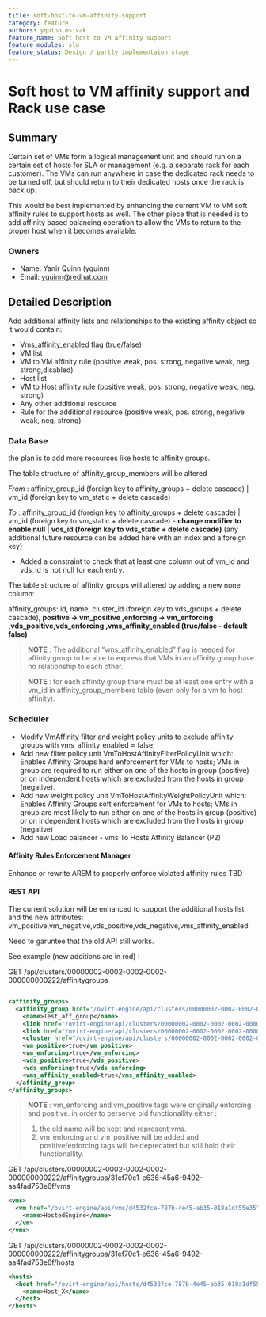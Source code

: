 ```yaml
---
title: soft-host-to-vm-affinity-support
category: feature
authors: yquinn,msivak
feature_name: Soft host to VM affinity support
feature_modules: sla
feature_status: Design / partly implementaion stage
---
```


# Soft host to VM affinity support and Rack use case

## Summary
Certain set of VMs form a logical management unit and should run on a certain set of hosts for SLA or management (e.g. a separate rack for each customer). The VMs can run anywhere in case the dedicated rack needs to be turned off, but should return to their dedicated hosts once the rack is back up.

This would be best implemented by enhancing the current VM to VM soft affinity rules to support hosts as well. The other piece that is needed is to add affinity based balancing operation to allow the VMs to return to the proper host when it becomes available.

### Owners

*   Name: Yanir Quinn (yquinn)
*   Email: <yquinn@redhat.com>
    
## Detailed Description
 
Add additional affinity lists and relationships to the existing affinity object so it would contain:

*   Vms_affinity_enabled flag (true/false)
*   VM list
*   VM to VM affinity rule (positive weak, pos. strong, negative weak, neg. strong,disabled)
*   Host list
*   VM to Host affinity rule (positive weak, pos. strong, negative weak, neg. strong)
*   Any other additional resource
*   Rule for the additional resource (positive weak, pos. strong, negative weak, neg. strong)

### Data Base

the plan is to add more resources like hosts to affinity groups.

The table structure of affinity_group_members will be altered

*From* :  affinity_group_id (foreign key to affinity_groups + delete cascade) |  vm_id (foreign key to vm_static + delete cascade)

*To* :      affinity_group_id (foreign key to affinity_groups + delete cascade) | vm_id (foreign key to vm_static + delete cascade) - **change modifier to enable null**   | **vds_id (foreign key to vds_static + delete cascade)**
(any additional future resource can be added here with an index and a foreign key)

* Added a constraint to check that at least one column out of vm_id and vds_id is not null for each entry.

The table structure of affinity_groups will altered by adding a new none column:

affinity_groups: id, name, cluster_id (foreign key to vds_groups + delete cascade), **positive -> vm_positive
,enforcing -> vm_enforcing ,vds_positive,vds_enforcing ,vms_affinity_enabled (true/false  - default false)**

>**NOTE** : The additional “vms_affinity_enabled”  flag is needed for affinity group to be able to express that VMs in an affinity group have no relationship to each other.

>**NOTE** :  for each affinity group there must be at least one entry with a vm_id in affinity_group_members table (even only for a vm to host affinity).


### Scheduler
*   Modify VmAffinity filter and weight policy units to exclude affinity groups with vms_affinity_enabled = false;
*   Add new filter policy unit VmToHostAffinityFilterPolicyUnit which:
Enables Affinity Groups hard enforcement for VMs to hosts; VMs in group are required to run either on one of the hosts in group (positive) or on independent hosts which are excluded from the hosts in group (negative).                              
*   Add new weight policy unit VmToHostAffinityWeightPolicyUnit which:
Enables Affinity Groups soft enforcement for VMs to hosts; VMs in group are most likely to run either on one of the hosts in group (positive) or on independent hosts which are excluded from the hosts in group (negative)
*   Add new Load balancer - vms To Hosts Affinity Balancer  (P2) 

#### Affinity Rules Enforcement Manager
Enhance or rewrite AREM to properly enforce violated affinity rules
TBD

#### REST API
The current solution will be enhanced to support the additional hosts list and the new attributes:
vm_positive,vm_negative,vds_positive,vds_negative,vms_affinity_enabled

Need to garuntee that the old API still works.

See example (new additions are in red) :

GET /api/clusters/00000002-0002-0002-0002-000000000222/affinitygroups

```xml

<affinity_groups>
  <affinity_group href="/ovirt-engine/api/clusters/00000002-0002-0002-0002-000000000222/affinitygroups/31ef70c1-e636-45a6-9492-aa4fad753e6f" id="31ef70c1-e636-45a6-9492-aa4fad753e6f">
    <name>Test_aff_group</name>
    <link href="/ovirt-engine/api/clusters/00000002-0002-0002-0002-000000000222/affinitygroups/31ef70c1-e636-45a6-9492-aa4fad753e6f/vms" rel="vms"/>
    <link href="/ovirt-engine/api/clusters/00000002-0002-0002-0002-000000000222/affinitygroups/31ef70c1-e636-45a6-9492-aa4fad753e6f/vms" rel="hosts"/>
    <cluster href="/ovirt-engine/api/clusters/00000002-0002-0002-0002-000000000222" id="00000002-0002-0002-0002-000000000222"/>     
    <vm_positive>true</vm_positive>
    <vm_enforcing>true</vm_enforcing>
    <vds_positive>true</vds_positive>
    <vds_enforcing>true</vds_enforcing>
    <vms_affinity_enabled>true</vms_affinity_enabled>
  </affinity_group>
</affinity_groups>
```
>**NOTE** : vm_enforcing and vm_positive tags were originally enforcing and positive.
> in order to perserve old functionallity either : 
> 1) the old name will be kept and represent vms. 
> 2) vm_enforcing and vm_positive will be added and positive/enforcing tags will be deprecated
> but still hold their functionallity.

GET /api/clusters/00000002-0002-0002-0002-000000000222/affinitygroups/31ef70c1-e636-45a6-9492-aa4fad753e6f/vms

```xml
<vms>
  <vm href="/ovirt-engine/api/vms/d4532fce-787b-4e45-ab35-018a1df55e35" id="d4532fce-787b-4e45-ab35-018a1df55e35">
    <name>HostedEngine</name>
  </vm>
</vms>
```

GET /api/clusters/00000002-0002-0002-0002-000000000222/affinitygroups/31ef70c1-e636-45a6-9492-aa4fad753e6f/hosts

```xml
<hosts>
  <host href="/ovirt-engine/api/hosts/d4532fce-787b-4e45-ab35-018a1df55e35" id="d4532fce-787b-4e45-ab35-018a1df55e35">
    <name>Host_X</name>
  </host>
</hosts>
```

